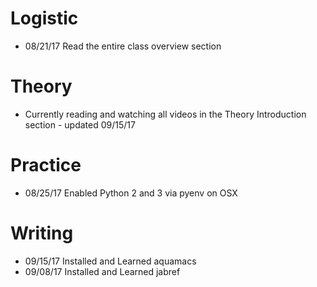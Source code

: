 # Logistic

* 08/21/17 Read the entire class overview section 

# Theory

* Currently reading and watching all videos in the Theory Introduction section - updated 09/15/17

# Practice

* 08/25/17 Enabled Python 2 and 3 via pyenv on OSX

# Writing

* 09/15/17 Installed and Learned aquamacs
* 09/08/17 Installed and Learned jabref
